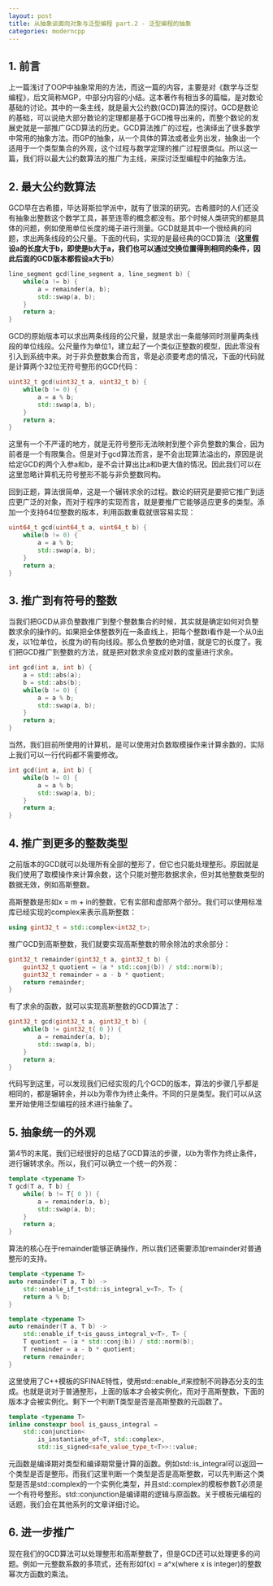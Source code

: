```yaml
---
layout: post
title: 从抽象谈面向对象与泛型编程 part.2 - 泛型编程的抽象
categories: moderncpp
---
```


## 1. 前言
上一篇浅讨了OOP中抽象常用的方法，而这一篇的内容，主要是对《数学与泛型编程》，后文简称MGP，中部分内容的小结。这本著作有相当多的篇幅，是对数论基础的讨论。其中的一条主线，就是最大公约数(GCD)算法的探讨。GCD是数论的基础，可以说绝大部分数论的定理都是基于GCD推导出来的，而整个数论的发展史就是一部推广GCD算法的历史。GCD算法推广的过程，也演绎出了很多数学中常用的抽象方法。而GP的抽象，从一个具体的算法或者业务出发，抽象出一个适用于一个类型集合的外观，这个过程与数学定理的推广过程很类似。所以这一篇，我们将以最大公约数算法的推广为主线，来探讨泛型编程中的抽象方法。

## 2. 最大公约数算法
GCD早在古希腊，毕达哥斯拉学派中，就有了很深的研究。古希腊时的人们还没有抽象出整数这个数学工具，甚至连零的概念都没有。那个时候人类研究的都是具体的问题，例如使用单位长度的绳子进行测量。GCD就是其中一个很经典的问题，求出两条线段的公尺量。下面的代码，实现的是最经典的GCD算法（**这里假设a的长度大于b，即使是b大于a，我们也可以通过交换位置得到相同的条件，因此后面的GCD版本都假设a大于b**）
```cpp
line_segment gcd(line_segment a, line_segment b) {
    while(a != b) {
        a = remainder(a, b);
        std::swap(a, b);
    }
    return a;
}
```
GCD的原始版本可以求出两条线段的公尺量，就是求出一条能够同时测量两条线段的单位线段。公尺量作为单位1，建立起了一个类似正整数的模型，因此零没有引入到系统中来。对于非负整数集合而言，零是必须要考虑的情况，下面的代码就是计算两个32位无符号整形的GCD代码：

```cpp
uint32_t gcd(uint32_t a, uint32_t b) {
    while(b != 0) {
        a = a % b;
        std::swap(a, b);
    }
    return a;
}
```
这里有一个不严谨的地方，就是无符号整形无法映射到整个非负整数的集合，因为前者是一个有限集合。但是对于gcd算法而言，是不会出现算法溢出的，原因是说给定GCD的两个入参a和b，是不会计算出比a和b更大值的情况。因此我们可以在这里忽略计算机无符号整形不能与非负整数同构。

回到正题，算法很简单，这是一个辗转求余的过程。数论的研究是要把它推广到适应更广泛的对象，而对于程序的实现而言，就是要推广它能够适应更多的类型。添加一个支持64位整数的版本，利用函数重载就很容易实现：
```cpp
uint64_t gcd(uint64_t a, uint64_t b) {
    while(b != 0) {
        a = a % b;
        std::swap(a, b);
    }
    return a;
}
```

## 3. 推广到有符号的整数

当我们把GCD从非负整数推广到整个整数集合的时候，其实就是确定如何对负整数求余的操作的。如果把全体整数列在一条直线上，把每个整数i看作是一个从0出发，以1位单位，长度为i的有向线段。那么负整数的绝对值，就是它的长度了。我们把GCD推广到整数的方法，就是把对数求余变成对数的度量进行求余。
```cpp
int gcd(int a, int b) {
    a = std::abs(a);
    b = std::abs(b);
    while(b != 0) {
        a = a % b;
        std::swap(a, b);
    }
    return a;
}
```
当然，我们目前所使用的计算机，是可以使用对负数取模操作来计算余数的，实际上我们可以一行代码都不需要修改。
```cpp
int gcd(int a, int b) {
    while(b != 0) {
        a = a % b;
        std::swap(a, b);
    }
    return a;
}
```

## 4. 推广到更多的整数类型
之前版本的GCD就可以处理所有全部的整形了，但它也只能处理整形。原因就是我们使用了取模操作来计算余数，这个只能对整形数据求余，但对其他整数类型的数据无效，例如高斯整数。

高斯整数是形如x = m + in的整数，它有实部和虚部两个部分。我们可以使用标准库已经实现的complex来表示高斯整数：
``` cpp
using gint32_t = std::complex<int32_t>;
```
推广GCD到高斯整数，我们就要实现高斯整数的带余除法的求余部分：

```cpp
gint32_t remainder(gint32_t a, gint32_t b) {
    guint32_t quotient = (a * std::conj(b)) / std::norm(b);
    guint32_t remainder = a - b * quotient;
    return remainder;
}
```
有了求余的函数，就可以实现高斯整数的GCD算法了：
```cpp
gint32_t gcd(gint32_t a, gint32_t b) {
    while(b != gint32_t{ 0 }) {
        a = remainder(a, b);
        std::swap(a, b);
    }
    return a;
}
```
代码写到这里，可以发现我们已经实现的几个GCD的版本，算法的步骤几乎都是相同的，都是辗转余，并以b为零作为终止条件。不同的只是类型。我们可以从这里开始使用泛型编程的技术进行抽象了。

## 5. 抽象统一的外观
第4节的末尾，我们已经很好的总结了GCD算法的步骤，以b为零作为终止条件，进行辗转求余。所以，我们可以确立一个统一的外观：
```cpp
template <typename T>
T gcd(T a, T b) {
    while( b != T{ 0 }) {
        a = remainder(a, b);
        std::swap(a, b);
    }
    return a;
}
```
算法的核心在于remainder能够正确操作，所以我们还需要添加remainder对普通整形的支持。
```cpp
template <typename T>
auto remainder(T a, T b) ->
    std::enable_if_t<std::is_integral_v<T>, T> {
    return a % b;
}

template <typename T>
auto remainder(T a, T b) ->
    std::enable_if_t<is_gauss_integral_v<T>, T> {
    T quotient = (a * std::conj(b)) / std::norm(b);
    T remainder = a - b * quotient;
    return remainder;
}
```
这里使用了C++模板的SFINAE特性，使用std::enable_if来控制不同静态分支的生成。也就是说对于普通整形，上面的版本才会被实例化，而对于高斯整数，下面的版本才会被实例化。剩下一个判断T类型是否是高斯整数的元函数了。
```cpp
template <typename T>
inline constexpr bool is_gauss_integral = 
    std::conjunction<
        is_instantiate_of<T, std::complex>,
        std::is_signed<safe_value_type_t<T>>::value;
```
元函数是编译期对类型和编译期常量计算的函数。例如std::is_integral可以返回一个类型是否是整形。而我们这里判断一个类型是否是高斯整数，可以先判断这个类型是否是std::complex的一个实例化类型，并且std::complex的模板参数T必须是一个有符号整形。std::conjunction是编译期的逻辑与原函数。关于模板元编程的话题，我们会在其他系列的文章详细讨论。

## 6. 进一步推广
现在我们的GCD算法可以处理整形和高斯整数了，但是GCD还可以处理更多的问题。例如一元整数系数的多项式，还有形如f(x) = a^x(where x is integer)的整数幂次方函数的乘法。